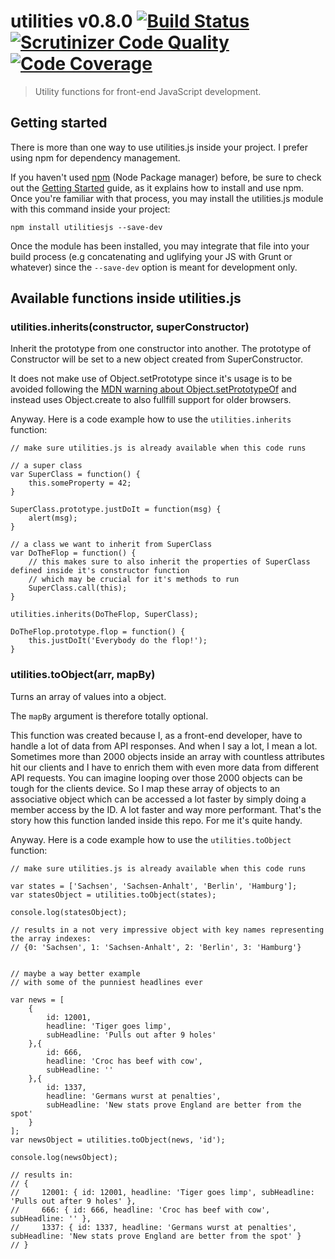 # utilities v0.8.0 [![Build Status](https://scrutinizer-ci.com/g/theZieger/utilitiesjs/badges/build.png?b=master)](https://scrutinizer-ci.com/g/theZieger/utilitiesjs/build-status/master) [![Scrutinizer Code Quality](https://scrutinizer-ci.com/g/theZieger/utilitiesjs/badges/quality-score.png?b=master)](https://scrutinizer-ci.com/g/theZieger/utilitiesjs/?branch=master) [![Code Coverage](https://scrutinizer-ci.com/g/theZieger/utilitiesjs/badges/coverage.png?b=master)](https://scrutinizer-ci.com/g/theZieger/utilitiesjs/?branch=master) 

> Utility functions for front-end JavaScript development.

## Getting started

There is more than one way to use utilities.js inside your project. I prefer using npm for dependency management.

If you haven't used [npm](http://npmjs.com/) (Node Package manager) before, be sure to check out the [Getting Started](https://docs.npmjs.com/getting-started/what-is-npm) guide, as it explains how to install and use npm. Once you're familiar with that process, you may install the utilities.js module with this command inside your project:

```
npm install utilitiesjs --save-dev
```

Once the module has been installed, you may integrate that file into your build process (e.g concatenating and uglifying your JS with Grunt or whatever) since the `--save-dev` option is meant for development only.

## Available functions inside utilities.js

### utilities.inherits(constructor, superConstructor)

Inherit the prototype from one constructor into another. The prototype of Constructor will be set to a new object created from SuperConstructor.

It does not make use of Object.setPrototype since it's usage is to be avoided following the [MDN warning about Object.setPrototypeOf](https://developer.mozilla.org/de/docs/Web/JavaScript/Reference/Global_Objects/Object/setPrototypeOf) and instead uses Object.create to also fullfill support for older browsers.

Anyway. Here is a code example how to use the `utilities.inherits` function:

```
// make sure utilities.js is already available when this code runs

// a super class
var SuperClass = function() {
    this.someProperty = 42;
}

SuperClass.prototype.justDoIt = function(msg) {
    alert(msg);
}

// a class we want to inherit from SuperClass
var DoTheFlop = function() {
    // this makes sure to also inherit the properties of SuperClass defined inside it's constructor function
    // which may be crucial for it's methods to run
    SuperClass.call(this);
}

utilities.inherits(DoTheFlop, SuperClass);

DoTheFlop.prototype.flop = function() {
    this.justDoIt('Everybody do the flop!');
}

```

### utilities.toObject(arr, mapBy)

Turns an array of values into a object.

The `mapBy` argument is therefore totally optional.

This function was created because I, as a front-end developer, have to handle a lot of data from API responses. And when I say a lot, I mean a lot.
Sometimes more than 2000 objects inside an array with countless attributes hit our clients and I have to enrich them with even more data from different API requests.
You can imagine looping over those 2000 objects can be tough for the clients device. So I map these array of objects to an associative object which can be accessed a lot faster by simply doing a member access by the ID.
A lot faster and way more performant. That's the story how this function landed inside this repo. For me it's quite handy.

Anyway. Here is a code example how to use the `utilities.toObject` function:

```
// make sure utilities.js is already available when this code runs

var states = ['Sachsen', 'Sachsen-Anhalt', 'Berlin', 'Hamburg'];
var statesObject = utilities.toObject(states);

console.log(statesObject);

// results in a not very impressive object with key names representing the array indexes:
// {0: 'Sachsen', 1: 'Sachsen-Anhalt', 2: 'Berlin', 3: 'Hamburg'}


// maybe a way better example
// with some of the punniest headlines ever

var news = [
    {
        id: 12001,
        headline: 'Tiger goes limp',
        subHeadline: 'Pulls out after 9 holes'
    },{
        id: 666,
        headline: 'Croc has beef with cow',
        subHeadline: ''
    },{
        id: 1337,
        headline: 'Germans wurst at penalties',
        subHeadline: 'New stats prove England are better from the spot'
    }
];
var newsObject = utilities.toObject(news, 'id');

console.log(newsObject);

// results in:
// {
//     12001: { id: 12001, headline: 'Tiger goes limp', subHeadline: 'Pulls out after 9 holes' },
//     666: { id: 666, headline: 'Croc has beef with cow', subHeadline: '' },
//     1337: { id: 1337, headline: 'Germans wurst at penalties', subHeadline: 'New stats prove England are better from the spot' }
// }

```
